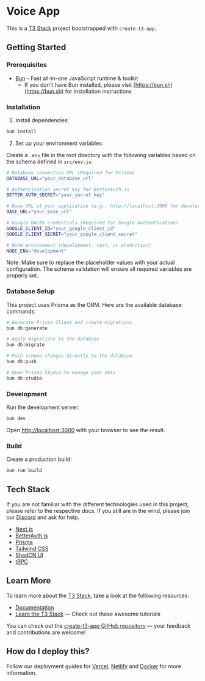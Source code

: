 # Voice App

This is a [T3 Stack](https://create.t3.gg/) project bootstrapped with `create-t3-app`.

## Getting Started

### Prerequisites

- [Bun](https://bun.sh/) - Fast all-in-one JavaScript runtime & toolkit
  - If you don't have Bun installed, please visit [https://bun.sh](https://bun.sh) for installation instructions

### Installation

1. Install dependencies:
```bash
bun install
```

2. Set up your environment variables:

Create a `.env` file in the root directory with the following variables based on the schema defined in `src/env.js`:

```bash
# Database connection URL (Required for Prisma)
DATABASE_URL="your_database_url"

# Authentication secret key for BetterAuth.js
BETTER_AUTH_SECRET="your_secret_key"

# Base URL of your application (e.g., http://localhost:3000 for development)
BASE_URL="your_base_url"

# Google OAuth credentials (Required for Google authentication)
GOOGLE_CLIENT_ID="your_google_client_id"
GOOGLE_CLIENT_SECRET="your_google_client_secret"

# Node environment (development, test, or production)
NODE_ENV="development"
```

Note: Make sure to replace the placeholder values with your actual configuration. The schema validation will ensure all required variables are properly set.

### Database Setup

This project uses Prisma as the ORM. Here are the available database commands:

```bash
# Generate Prisma Client and create migrations
bun db:generate

# Apply migrations to the database
bun db:migrate

# Push schema changes directly to the database
bun db:push

# Open Prisma Studio to manage your data
bun db:studio
```

### Development

Run the development server:

```bash
bun dev
```

Open [http://localhost:3000](http://localhost:3000) with your browser to see the result.

### Build

Create a production build:

```bash
bun run build
```

## Tech Stack

If you are not familiar with the different technologies used in this project, please refer to the respective docs. If you still are in the wind, please join our [Discord](https://t3.gg/discord) and ask for help.

- [Next.js](https://nextjs.org)
- [BetterAuth.js](https://www.better-auth.com/)
- [Prisma](https://prisma.io)
- [Tailwind CSS](https://tailwindcss.com)
- [ShadCN UI](https://ui.shadcn.com/)
- [tRPC](https://trpc.io)

## Learn More

To learn more about the [T3 Stack](https://create.t3.gg/), take a look at the following resources:

- [Documentation](https://create.t3.gg/)
- [Learn the T3 Stack](https://create.t3.gg/en/faq#what-learning-resources-are-currently-available) — Check out these awesome tutorials

You can check out the [create-t3-app GitHub repository](https://github.com/t3-oss/create-t3-app) — your feedback and contributions are welcome!

## How do I deploy this?

Follow our deployment guides for [Vercel](https://create.t3.gg/en/deployment/vercel), [Netlify](https://create.t3.gg/en/deployment/netlify) and [Docker](https://create.t3.gg/en/deployment/docker) for more information.
